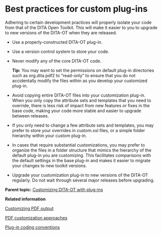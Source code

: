 # Best practices for custom plug-ins

Adhering to certain development practices will properly isolate your code from that of the DITA Open Toolkit. This will make it easier to you to upgrade to new versions of the DITA-OT when they are released.

-   Use a properly-constructed DITA-OT plug-in.
-   Use a version control system to store your code.
-   Never modify any of the core DITA-OT code.

    **Tip:** You may want to set the permissions on default plug-in directories such as org.dita.pdf2 to “read-only” to ensure that you do not accidentally modify the files within as you develop your customized plug-in.

-   Avoid copying entire DITA-OT files into your customization plug-in. When you only copy the attribute sets and templates that you need to override, there is less risk of impact from new features or fixes in the base code, making your code more stable and easier to upgrade between releases.
-   If you only need to change a few attribute sets and templates, you may prefer to store your overrides in custom.xsl files, or a simple folder hierarchy within your custom plug-in.
-   In cases that require substantial customizations, you may prefer to organize the files in a folder structure that mimics the hierarchy of the default plug-in you are customizing. This facilitates comparisons with the default settings in the base plug-in and makes it easier to migrate your changes to new toolkit versions.
-   Upgrade your customization plug-in to new versions of the DITA-OT regularly. Do not wait through several major releases before upgrading.

**Parent topic:** [Customizing DITA-OT with plug-ins](../topics/custom-plugins.md)

**Related information**  


[Customizing PDF output](../topics/pdf-customization.md)

[PDF customization approaches](../topics/pdf-customization-approaches.md)

[Plug-in coding conventions](../topics/plugin-coding-conventions.md)

